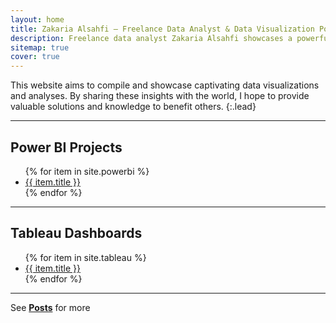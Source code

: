 ```yaml
---
layout: home
title: Zakaria Alsahfi – Freelance Data Analyst & Data Visualization Portfolio
description: Freelance data analyst Zakaria Alsahfi showcases a powerful data visualization portfolio with Python, Excel, and real-world dashboards solving analytical challenges.
sitemap: true
cover: true
---
```


This website aims to compile and showcase captivating data visualizations and analyses. 
By sharing these insights with the world, I hope to provide valuable solutions and knowledge to benefit others.
{:.lead}

---

## Power BI Projects
<ul>
{% for item in site.powerbi %}
  <li>
    <a href="{{ item.url | relative_url }}">{{ item.title }}</a>
  </li>
{% endfor %}
</ul>

---

## Tableau Dashboards
<ul>
{% for item in site.tableau %}
  <li>
    <a href="{{ item.url | relative_url }}">{{ item.title }}</a>
  </li>
{% endfor %}
</ul>

---

See **[Posts](/posts/)** for more
